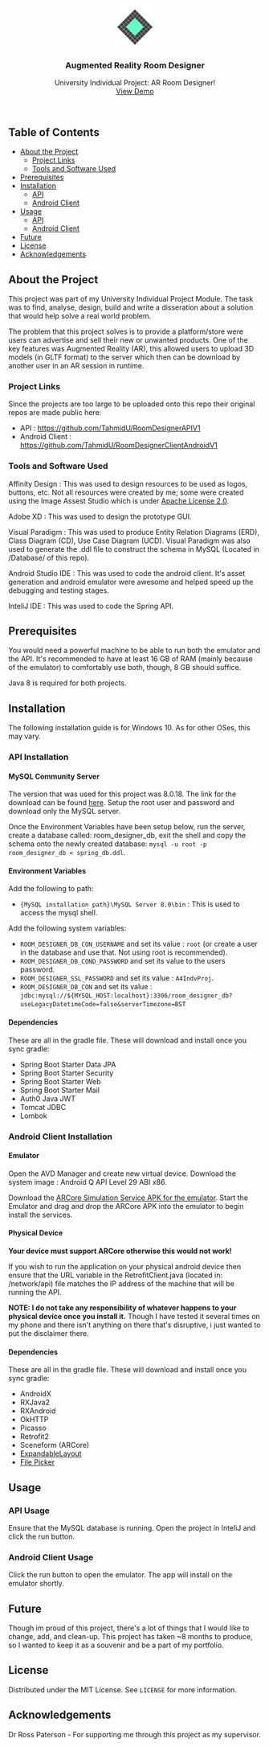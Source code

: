 <!-- Project Logo -->
<br />
<p align="center">
  <img src="arrd_logo_git.png" alt="Logo" width="80" height="80">
  <h3 align="center">Augmented Reality Room Designer</h3>

  <p align="center">
    University Individual Project: AR Room Designer!
    <br />
    <a href="https://youtu.be/KvdZaC-7LEk">View Demo</a>
  </p>
</p>
<br>

<!-- Table of Contents -->
## Table of Contents

* [About the Project](#about-the-project)
  * [Project Links](#project-links)
  * [Tools and Software Used](#tools-and-software-used)
* [Prerequisites](#prerequisites)
* [Installation](#installation)
  * [API](#api-installation)
  * [Android Client](#android-client-installation)
* [Usage](#usage)
  * [API](#api-usage)
  * [Android Client](#android-client-usage)
* [Future](#future)
* [License](#license)
* [Acknowledgements](#acknowledgements)

## About the Project

This project was part of my University Individual Project Module. The task was to find, analyse, design, build and write a disseration about a solution that would help solve a real world problem.

The problem that this project solves is to provide a platform/store were users can advertise and sell their new or unwanted products. One of the key features was Augmented Reality (AR), this allowed users to upload 3D models (in GLTF format) to the server which then can be download by another user in an AR session in runtime.

### Project Links

Since the projects are too large to be uploaded onto this repo their original repos are made public here:

- API : https://github.com/TahmidU/RoomDesignerAPIV1
- Android Client : https://github.com/TahmidU/RoomDesignerClientAndroidV1

### Tools and Software Used

Affinity Design : This was used to design resources to be used as logos, buttons, etc. Not all resources were created by me; some were created using the Image Assest Studio which is under <a href="https://www.apache.org/licenses/LICENSE-2.0">Apache License 2.0</a>.

Adobe XD : This was used to design the prototype GUI.

Visual Paradigm : This was used to produce Entity Relation Diagrams (ERD), Class Diagram (CD), Use Case Diagram (UCD). Visual Paradigm was also used to generate the .ddl file to construct the schema in MySQL (Located in /Database/ of this repo).

Android Studio IDE : This was used to code the android client. It's asset generation and android emulator were awesome and helped speed up the debugging and testing stages.

InteliJ IDE : This was used to code the Spring API.

## Prerequisites

You would need a powerful machine to be able to run both the emulator and the API. It's recommended to have at least 16 GB of RAM (mainly because of the emulator) to comfortably use both, though, 8 GB should suffice.

Java 8 is required for both projects.

## Installation

The following installation guide is for Windows 10. As for other OSes, this may vary. 

### API Installation

#### MySQL Community Server

The version that was used for this project was 8.0.18. The link for the download can be found <a href="https://downloads.mysql.com/archives/community/">here</a>. Setup the root user and password and download only the MySQL server.

Once the Environment Variables have been setup below, run the server, create a database called: room_designer_db, exit the shell and copy the schema onto the newly created database: `mysql -u root -p room_designer_db < spring_db.ddl`.

#### Environment Variables

Add the following to path:
- `{MySQL installation path}\MySQL Server 8.0\bin` : This is used to access the mysql shell.

Add the following system variables:
- `ROOM_DESIGNER_DB_CON_USERNAME` and set its value : `root` (or create a user in the database and use that. Not using root is recommended).
- `ROOM_DESIGNER_DB_COND_PASSWORD` and set its value to the users password.
- `ROOM_DESIGNER_SSL_PASSWORD` and set its value : `A4IndvProj`.
- `ROOM_DESIGNER_DB_CON` and set its value : `jdbc:mysql://${MYSQL_HOST:localhost}:3306/room_designer_db?useLegacyDatetimeCode=false&serverTimezone=BST`

#### Dependencies

These are all in the gradle file. These will download and install once you sync gradle:

- Spring Boot Starter Data JPA
- Spring Boot Starter Security
- Spring Boot Starter Web
- Spring Boot Starter Mail
- Auth0 Java JWT
- Tomcat JDBC
- Lombok

### Android Client Installation

#### Emulator

Open the AVD Manager and create new virtual device. Download the system image : Android Q API Level 29 ABI x86.

Download the <a href = "https://github.com/google-ar/arcore-android-sdk/releases">ARCore Simulation Service APK for the emulator</a>. Start the Emulator and drag and drop the ARCore APK into the emulator to begin install the services.

#### Physical Device

**Your device must support ARCore otherwise this would not work!**

If you wish to run the application on your physical android device then ensure that the URL variable in the RetrofitClient.java (located in: /network/api) file matches the IP address of the machine that will be running the API.

**NOTE: I do not take any responsibility of whatever happens to your physical device once you install it.** Though I have tested it several times on my phone and there isn't anything on there that's disruptive, i just wanted to put the disclaimer there.

#### Dependencies

These are all in the gradle file. These will download and install once you sync gradle:

- AndroidX
- RXJava2
- RXAndroid
- OkHTTP
- Picasso
- Retrofit2
- Sceneform (ARCore)
- <a href="https://github.com/cachapa/ExpandableLayout">ExpandableLayout</a>
- <a href="https://github.com/jaiselrahman/FilePicker">File Picker</a>

## Usage

### API Usage
Ensure that the MySQL database is running. Open the project in InteliJ and click the run button.

### Android Client Usage
Click the run button to open the emulator. The app will install on the emulator shortly.

## Future

Though im proud of this project, there's a lot of things that I would like to change, add, and clean-up. This project has taken ~8 months to produce, so I wanted to keep it as a souvenir and be a part of my portfolio.

## License

Distributed under the MIT License. See `LICENSE` for more information.

## Acknowledgements

Dr Ross Paterson - For supporting me through this project as my supervisor.
